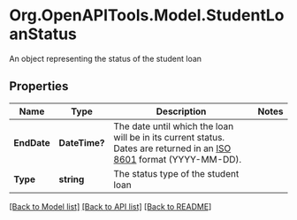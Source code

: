# Org.OpenAPITools.Model.StudentLoanStatus
An object representing the status of the student loan

## Properties

Name | Type | Description | Notes
------------ | ------------- | ------------- | -------------
**EndDate** | **DateTime?** | The date until which the loan will be in its current status. Dates are returned in an [ISO 8601](https://wikipedia.org/wiki/ISO_8601) format (YYYY-MM-DD).  | 
**Type** | **string** | The status type of the student loan | 

[[Back to Model list]](../README.md#documentation-for-models) [[Back to API list]](../README.md#documentation-for-api-endpoints) [[Back to README]](../README.md)

